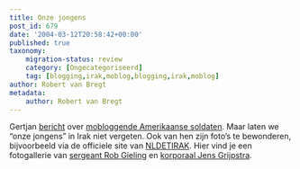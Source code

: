 ```yaml
---
title: Onze jongens
post_id: 679
date: '2004-03-12T20:58:42+00:00'
published: true
taxonomy:
    migration-status: review
    category: [Ongecategoriseerd]
    tag: [blogging,irak,moblog,blogging,irak,moblog]
author: Robert van Bregt
metadata:
    author: Robert van Bregt
---
```

Gertjan [bericht](http://gertjan.kole.info/pivot1/entry.php?id=545) over [mobloggende Amerikaanse soldaten](http://jhong.org/frontline.html). Maar laten we “onze jongens” in Irak niet vergeten. Ook van hen zijn foto’s te bewonderen, bijvoorbeeld via de officiele site van [NLDETIRAK](http://www.nldetirak.nl/). Hier vind je een fotogallerie van [sergeant Rob Gieling](http://www.nldetirak.nl/archief/sfir12/fotopagina1.html) en [korporaal Jens Grijpstra](http://www.nldetirak.nl/archief/sfir12/fotopagina2.html).